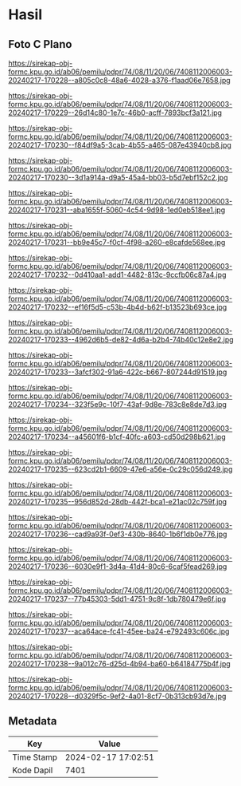 # Hasil

## Foto C Plano

https://sirekap-obj-formc.kpu.go.id/ab06/pemilu/pdpr/74/08/11/20/06/7408112006003-20240217-170228--a805c0c8-48a6-4028-a376-f1aad06e7658.jpg

https://sirekap-obj-formc.kpu.go.id/ab06/pemilu/pdpr/74/08/11/20/06/7408112006003-20240217-170229--26d14c80-1e7c-46b0-acff-7893bcf3a121.jpg

https://sirekap-obj-formc.kpu.go.id/ab06/pemilu/pdpr/74/08/11/20/06/7408112006003-20240217-170230--f84df9a5-3cab-4b55-a465-087e43940cb8.jpg

https://sirekap-obj-formc.kpu.go.id/ab06/pemilu/pdpr/74/08/11/20/06/7408112006003-20240217-170230--3d1a914a-d9a5-45a4-bb03-b5d7ebf152c2.jpg

https://sirekap-obj-formc.kpu.go.id/ab06/pemilu/pdpr/74/08/11/20/06/7408112006003-20240217-170231--aba1655f-5060-4c54-9d98-1ed0eb518ee1.jpg

https://sirekap-obj-formc.kpu.go.id/ab06/pemilu/pdpr/74/08/11/20/06/7408112006003-20240217-170231--bb9e45c7-f0cf-4f98-a260-e8cafde568ee.jpg

https://sirekap-obj-formc.kpu.go.id/ab06/pemilu/pdpr/74/08/11/20/06/7408112006003-20240217-170232--0d410aa1-add1-4482-813c-9ccfb06c87a4.jpg

https://sirekap-obj-formc.kpu.go.id/ab06/pemilu/pdpr/74/08/11/20/06/7408112006003-20240217-170232--ef16f5d5-c53b-4b4d-b62f-b13523b693ce.jpg

https://sirekap-obj-formc.kpu.go.id/ab06/pemilu/pdpr/74/08/11/20/06/7408112006003-20240217-170233--4962d6b5-de82-4d6a-b2b4-74b40c12e8e2.jpg

https://sirekap-obj-formc.kpu.go.id/ab06/pemilu/pdpr/74/08/11/20/06/7408112006003-20240217-170233--3afcf302-91a6-422c-b667-807244d91519.jpg

https://sirekap-obj-formc.kpu.go.id/ab06/pemilu/pdpr/74/08/11/20/06/7408112006003-20240217-170234--323f5e9c-10f7-43af-9d8e-783c8e8de7d3.jpg

https://sirekap-obj-formc.kpu.go.id/ab06/pemilu/pdpr/74/08/11/20/06/7408112006003-20240217-170234--a45601f6-b1cf-40fc-a603-cd50d298b621.jpg

https://sirekap-obj-formc.kpu.go.id/ab06/pemilu/pdpr/74/08/11/20/06/7408112006003-20240217-170235--623cd2b1-6609-47e6-a56e-0c29c056d249.jpg

https://sirekap-obj-formc.kpu.go.id/ab06/pemilu/pdpr/74/08/11/20/06/7408112006003-20240217-170235--956d852d-28db-442f-bca1-e21ac02c759f.jpg

https://sirekap-obj-formc.kpu.go.id/ab06/pemilu/pdpr/74/08/11/20/06/7408112006003-20240217-170236--cad9a93f-0ef3-430b-8640-1b6f1db0e776.jpg

https://sirekap-obj-formc.kpu.go.id/ab06/pemilu/pdpr/74/08/11/20/06/7408112006003-20240217-170236--6030e9f1-3d4a-41d4-80c6-6caf5fead269.jpg

https://sirekap-obj-formc.kpu.go.id/ab06/pemilu/pdpr/74/08/11/20/06/7408112006003-20240217-170237--77b45303-5dd1-4751-9c8f-1db780479e6f.jpg

https://sirekap-obj-formc.kpu.go.id/ab06/pemilu/pdpr/74/08/11/20/06/7408112006003-20240217-170237--aca64ace-fc41-45ee-ba24-e792493c606c.jpg

https://sirekap-obj-formc.kpu.go.id/ab06/pemilu/pdpr/74/08/11/20/06/7408112006003-20240217-170238--9a012c76-d25d-4b94-ba60-b64184775b4f.jpg

https://sirekap-obj-formc.kpu.go.id/ab06/pemilu/pdpr/74/08/11/20/06/7408112006003-20240217-170228--d0329f5c-9ef2-4a01-8cf7-0b313cb93d7e.jpg


## Metadata

| Key        | Value               |
| ---------- | ------------------- |
| Time Stamp | 2024-02-17 17:02:51 |
| Kode Dapil | 7401                |




